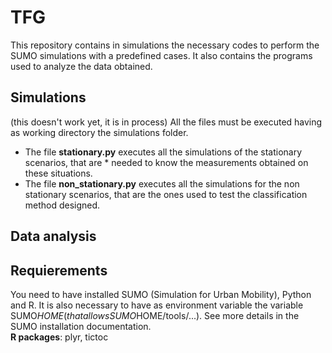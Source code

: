 # TFG
This repository contains in simulations the necessary codes to perform the SUMO simulations with a predefined cases.
It also contains the programs used to analyze the data obtained.

## Simulations
(this doesn't work yet, it is in process)
All the files must be executed having as working directory the simulations folder. 
* The file **stationary.py** executes all the simulations of the stationary scenarios, that are * needed to know the measurements obtained on these situations.
* The file **non_stationary.py** executes all the simulations for the non stationary scenarios, that are the ones used to test the classification method designed. 

## Data analysis


## Requierements
You need to have installed SUMO (Simulation for Urban Mobility), Python and R. 
It is also necessary to have as environment variable the variable SUMO$HOME (that allows SUMO$HOME/tools/...). See more details in the SUMO installation documentation.  
**R packages**: plyr, tictoc

